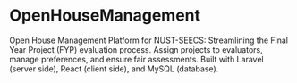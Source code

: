 # OpenHouseManagement
Open House Management Platform for NUST-SEECS: Streamlining the Final Year Project (FYP) evaluation process. Assign projects to evaluators, manage preferences, and ensure fair assessments. Built with Laravel (server side), React (client side), and MySQL (database).
